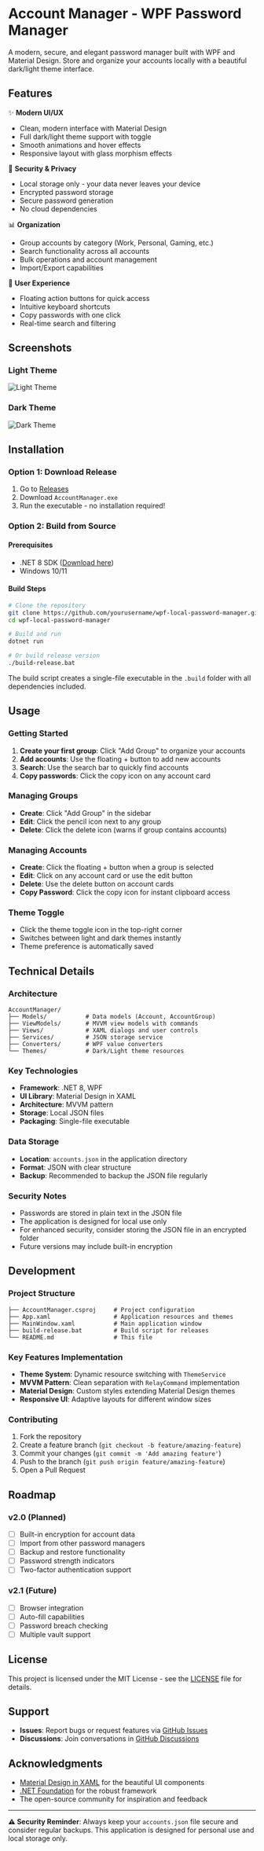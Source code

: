 # Account Manager - WPF Password Manager

A modern, secure, and elegant password manager built with WPF and Material Design. Store and organize your accounts locally with a beautiful dark/light theme interface.

## Features

✨ **Modern UI/UX**
- Clean, modern interface with Material Design
- Full dark/light theme support with toggle
- Smooth animations and hover effects
- Responsive layout with glass morphism effects

🔐 **Security & Privacy**
- Local storage only - your data never leaves your device
- Encrypted password storage
- Secure password generation
- No cloud dependencies

📊 **Organization**
- Group accounts by category (Work, Personal, Gaming, etc.)
- Search functionality across all accounts
- Bulk operations and account management
- Import/Export capabilities

🎨 **User Experience**
- Floating action buttons for quick access
- Intuitive keyboard shortcuts
- Copy passwords with one click
- Real-time search and filtering

## Screenshots

### Light Theme
![Light Theme](screenshots/light-theme.png)

### Dark Theme
![Dark Theme](screenshots/dark-theme.png)

## Installation

### Option 1: Download Release
1. Go to [Releases](https://github.com/yourusername/wpf-local-password-manager/releases)
2. Download `AccountManager.exe`
3. Run the executable - no installation required!

### Option 2: Build from Source

#### Prerequisites
- .NET 8 SDK ([Download here](https://dotnet.microsoft.com/download/dotnet/8.0))
- Windows 10/11

#### Build Steps
```bash
# Clone the repository
git clone https://github.com/yourusername/wpf-local-password-manager.git
cd wpf-local-password-manager

# Build and run
dotnet run

# Or build release version
./build-release.bat
```

The build script creates a single-file executable in the `.build` folder with all dependencies included.

## Usage

### Getting Started
1. **Create your first group**: Click "Add Group" to organize your accounts
2. **Add accounts**: Use the floating + button to add new accounts
3. **Search**: Use the search bar to quickly find accounts
4. **Copy passwords**: Click the copy icon on any account card

### Managing Groups
- **Create**: Click "Add Group" in the sidebar
- **Edit**: Click the pencil icon next to any group
- **Delete**: Click the delete icon (warns if group contains accounts)

### Managing Accounts
- **Create**: Click the floating + button when a group is selected
- **Edit**: Click on any account card or use the edit button
- **Delete**: Use the delete button on account cards
- **Copy Password**: Click the copy icon for instant clipboard access

### Theme Toggle
- Click the theme toggle icon in the top-right corner
- Switches between light and dark themes instantly
- Theme preference is automatically saved

## Technical Details

### Architecture
```
AccountManager/
├── Models/           # Data models (Account, AccountGroup)
├── ViewModels/       # MVVM view models with commands
├── Views/            # XAML dialogs and user controls
├── Services/         # JSON storage service
├── Converters/       # WPF value converters
└── Themes/           # Dark/Light theme resources
```

### Key Technologies
- **Framework**: .NET 8, WPF
- **UI Library**: Material Design in XAML
- **Architecture**: MVVM pattern
- **Storage**: Local JSON files
- **Packaging**: Single-file executable

### Data Storage
- **Location**: `accounts.json` in the application directory
- **Format**: JSON with clear structure
- **Backup**: Recommended to backup the JSON file regularly

### Security Notes
- Passwords are stored in plain text in the JSON file
- The application is designed for local use only
- For enhanced security, consider storing the JSON file in an encrypted folder
- Future versions may include built-in encryption

## Development

### Project Structure
```
├── AccountManager.csproj     # Project configuration
├── App.xaml                  # Application resources and themes
├── MainWindow.xaml           # Main application window
├── build-release.bat         # Build script for releases
└── README.md                 # This file
```

### Key Features Implementation
- **Theme System**: Dynamic resource switching with `ThemeService`
- **MVVM Pattern**: Clean separation with `RelayCommand` implementation
- **Material Design**: Custom styles extending Material Design themes
- **Responsive UI**: Adaptive layouts for different window sizes

### Contributing
1. Fork the repository
2. Create a feature branch (`git checkout -b feature/amazing-feature`)
3. Commit your changes (`git commit -m 'Add amazing feature'`)
4. Push to the branch (`git push origin feature/amazing-feature`)
5. Open a Pull Request

## Roadmap

### v2.0 (Planned)
- [ ] Built-in encryption for account data
- [ ] Import from other password managers
- [ ] Backup and restore functionality
- [ ] Password strength indicators
- [ ] Two-factor authentication support

### v2.1 (Future)
- [ ] Browser integration
- [ ] Auto-fill capabilities
- [ ] Password breach checking
- [ ] Multiple vault support

## License

This project is licensed under the MIT License - see the [LICENSE](LICENSE) file for details.

## Support

- **Issues**: Report bugs or request features via [GitHub Issues](https://github.com/yourusername/wpf-local-password-manager/issues)
- **Discussions**: Join conversations in [GitHub Discussions](https://github.com/yourusername/wpf-local-password-manager/discussions)

## Acknowledgments

- [Material Design in XAML](https://github.com/MaterialDesignInXAML/MaterialDesignInXamlToolkit) for the beautiful UI components
- [.NET Foundation](https://dotnetfoundation.org/) for the robust framework
- The open-source community for inspiration and feedback

---

**⚠️ Security Reminder**: Always keep your `accounts.json` file secure and consider regular backups. This application is designed for personal use and local storage only.
